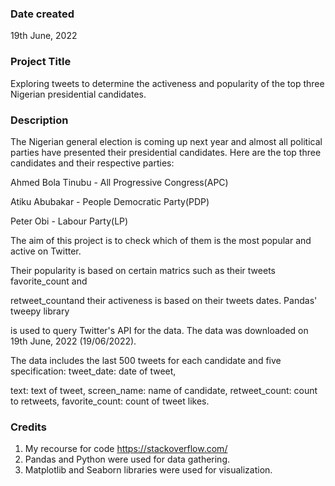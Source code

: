 ### Date created
19th June, 2022

### Project Title
Exploring tweets to determine the activeness and popularity of the top three Nigerian presidential candidates.

### Description
The Nigerian general election is coming up next year and almost all political parties have presented their presidential candidates. 
Here are the top three candidates and their respective parties:

Ahmed Bola Tinubu - All Progressive Congress(APC)

Atiku Abubakar - People Democratic Party(PDP)

Peter Obi - Labour Party(LP)

The aim of this project is to check which of them is the most popular and active on Twitter. 

Their popularity is based on certain matrics such as their tweets favorite_count and 

retweet_countand their activeness is based on their tweets dates. Pandas' tweepy library

is used to query Twitter's API for the data. The data was downloaded on 19th June, 2022 (19/06/2022). 

The data includes the last 500 tweets for each candidate and five specification: tweet_date: date of tweet, 

text: text of tweet, screen_name: name of candidate, retweet_count: count to retweets, favorite_count: count of tweet likes.

### Credits
1.	My recourse for code <https://stackoverflow.com/>
2.  Pandas and Python were used for data gathering.
3.  Matplotlib and Seaborn libraries were used for visualization.
